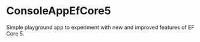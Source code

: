 # ConsoleAppEfCore5
Simple playground app to experiment with new and improved features of EF Core 5.

